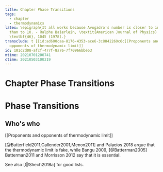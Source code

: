 ```yaml
---
title: Chapter Phase Transitions
tags:
  - chapter
  - thermodynamics
latex: \epigraph{It all works because Avogadro's number is closer to infinity
  than to 10. - Ralphe Baierlein, \textit{American Journal of Physics}
  \textbf{46}, 1045 (1978).}
transclude: t [[id:ad600caa-8176-4353-ace6-3c8842260c6c][Proponents and
  opponents of thermodynamic limit]]
id: 101c2d08-afcf-477f-8a76-7f70966bbe63
mtime: 20210701200741
ctime: 20210503100219
---
```


# Chapter Phase Transitions

# Phase Transitions

## Who's who

[[Proponents and opponents of thermodynamic limit]]

[@Butterfield2011\,Callender2001\,Menon2011]  and  Palacios 2018 argue that the thermodynamic limit is fake, while Bangu 2009, [@Batterman2005] Batterman2011 and Morrisson 2012 say that it is essential.

See also [@Shech2018a] for good lists.
